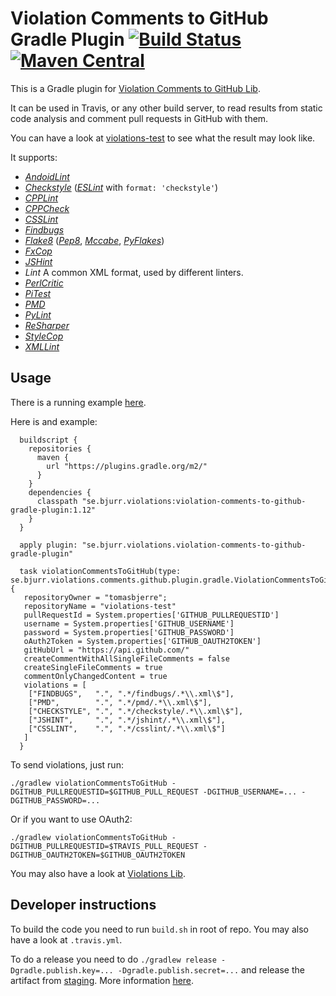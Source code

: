 # Violation Comments to GitHub Gradle Plugin [![Build Status](https://travis-ci.org/tomasbjerre/violation-comments-to-github-gradle-plugin.svg?branch=master)](https://travis-ci.org/tomasbjerre/violation-comments-to-github-gradle-plugin) [![Maven Central](https://maven-badges.herokuapp.com/maven-central/se.bjurr.violations/violation-comments-to-github-gradle-plugin/badge.svg)](https://maven-badges.herokuapp.com/maven-central/se.bjurr.violations/violation-comments-to-github-gradle-plugin)

This is a Gradle plugin for [Violation Comments to GitHub Lib](https://github.com/tomasbjerre/violation-comments-to-github-lib).

It can be used in Travis, or any other build server, to read results from static code analysis and comment pull requests in GitHub with them.

You can have a look at [violations-test](https://github.com/tomasbjerre/violations-test/pull/2) to see what the result may look like.

It supports:
 * [_AndoidLint_](http://developer.android.com/tools/help/lint.html)
 * [_Checkstyle_](http://checkstyle.sourceforge.net/) ([_ESLint_](https://github.com/sindresorhus/grunt-eslint) with `format: 'checkstyle'`)
 * [_CPPLint_](https://github.com/theandrewdavis/cpplint)
 * [_CPPCheck_](http://cppcheck.sourceforge.net/)
 * [_CSSLint_](https://github.com/CSSLint/csslint)
 * [_Findbugs_](http://findbugs.sourceforge.net/)
 * [_Flake8_](http://flake8.readthedocs.org/en/latest/) ([_Pep8_](https://github.com/PyCQA/pycodestyle), [_Mccabe_](https://pypi.python.org/pypi/mccabe), [_PyFlakes_](https://pypi.python.org/pypi/pyflakes))
 * [_FxCop_](https://en.wikipedia.org/wiki/FxCop)
 * [_JSHint_](http://jshint.com/)
 * _Lint_ A common XML format, used by different linters.
 * [_PerlCritic_](https://github.com/Perl-Critic)
 * [_PiTest_](http://pitest.org/)
 * [_PMD_](https://pmd.github.io/)
 * [_PyLint_](https://www.pylint.org/)
 * [_ReSharper_](https://www.jetbrains.com/resharper/)
 * [_StyleCop_](https://stylecop.codeplex.com/)
 * [_XMLLint_](http://xmlsoft.org/xmllint.html)
 
## Usage ##
There is a running example [here](https://github.com/tomasbjerre/violation-comments-to-github-gradle-plugin/tree/master/violation-comments-to-github-gradle-plugin-example).

Here is and example: 

```
  buildscript {
    repositories {
      maven {
        url "https://plugins.gradle.org/m2/"
      }
    }
    dependencies {
      classpath "se.bjurr.violations:violation-comments-to-github-gradle-plugin:1.12"
    }
  }

  apply plugin: "se.bjurr.violations.violation-comments-to-github-gradle-plugin"

  task violationCommentsToGitHub(type: se.bjurr.violations.comments.github.plugin.gradle.ViolationCommentsToGitHubTask) {
   repositoryOwner = "tomasbjerre";
   repositoryName = "violations-test"
   pullRequestId = System.properties['GITHUB_PULLREQUESTID']
   username = System.properties['GITHUB_USERNAME']
   password = System.properties['GITHUB_PASSWORD']
   oAuth2Token = System.properties['GITHUB_OAUTH2TOKEN']
   gitHubUrl = "https://api.github.com/"
   createCommentWithAllSingleFileComments = false
   createSingleFileComments = true
   commentOnlyChangedContent = true
   violations = [
    ["FINDBUGS",   ".", ".*/findbugs/.*\\.xml\$"],
    ["PMD",        ".", ".*/pmd/.*\\.xml\$"],
    ["CHECKSTYLE", ".", ".*/checkstyle/.*\\.xml\$"],
    ["JSHINT",     ".", ".*/jshint/.*\\.xml\$"],
    ["CSSLINT",    ".", ".*/csslint/.*\\.xml\$"]
   ]
  }
```

To send violations, just run:
```
./gradlew violationCommentsToGitHub -DGITHUB_PULLREQUESTID=$GITHUB_PULL_REQUEST -DGITHUB_USERNAME=... -DGITHUB_PASSWORD=...
```

Or if you want to use OAuth2:
```
./gradlew violationCommentsToGitHub -DGITHUB_PULLREQUESTID=$TRAVIS_PULL_REQUEST -DGITHUB_OAUTH2TOKEN=$GITHUB_OAUTH2TOKEN
```

You may also have a look at [Violations Lib](https://github.com/tomasbjerre/violations-lib).

## Developer instructions

To build the code you need to run `build.sh` in root of repo. You may also have a look at `.travis.yml`.

To do a release you need to do `./gradlew release -Dgradle.publish.key=... -Dgradle.publish.secret=...` and release the artifact from [staging](https://oss.sonatype.org/#stagingRepositories). More information [here](http://central.sonatype.org/pages/releasing-the-deployment.html).
